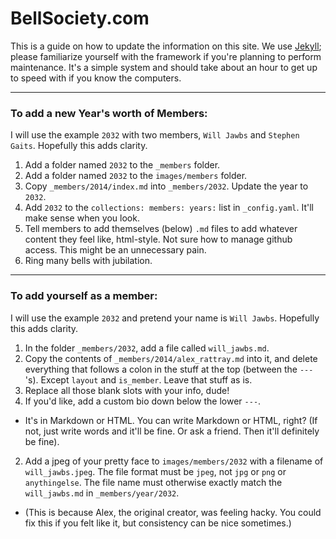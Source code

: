
# BellSociety.com

This is a guide on how to update the information on this site. We use [Jekyll](http://jekyllrb.com/); please familiarize yourself with the framework if you're planning to perform maintenance. It's a simple system and should take about an hour to get up to speed with if you know the computers.

---

### To add a new Year's worth of Members:

I will use the example `2032` with two members, `Will Jawbs` and `Stephen Gaits`. Hopefully this adds clarity.

1. Add a folder named `2032` to the `_members` folder.
2. Add a folder named `2032` to the `images/members` folder.
3. Copy `_members/2014/index.md` into `_members/2032`. Update the year to `2032`.
4. Add `2032` to the `collections: members: years:` list in `_config.yaml`. It'll make sense when you look.
5. Tell members to add themselves (below) `.md` files to add whatever content they feel like, html-style. Not sure how to manage github access. This might be an unnecessary pain.
6. Ring many bells with jubilation.

---

### To add yourself as a member:

I will use the example `2032` and pretend your name is `Will Jawbs`. Hopefully this adds clarity.

1. In the folder `_members/2032`, add a file called `will_jawbs.md`.
2. Copy the contents of `_members/2014/alex_rattray.md` into it, and delete everything that follows a colon in the stuff at the top (between the `---`'s). Except `layout` and `is_member`. Leave that stuff as is.
3. Replace all those blank slots with your info, dude!
4. If you'd like, add a custom bio down below the lower `---`.
  - It's in Markdown or HTML. You can write Markdown or HTML, right? (If not, just write words and it'll be fine. Or ask a friend. Then it'll definitely be fine).
2. Add a jpeg of your pretty face to `images/members/2032` with a filename of `will_jawbs.jpeg`. The file format must be `jpeg`, not `jpg` or `png` or `anythingelse`. The file name must otherwise exactly match the `will_jawbs.md` in `_members/year/2032`.
  - (This is because Alex, the original creator, was feeling hacky. You could fix this if you felt like it, but consistency can be nice sometimes.)



